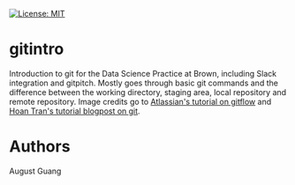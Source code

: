 [![License: MIT](https://img.shields.io/badge/License-MIT-yellow.svg)](https://opensource.org/licenses/MIT)

# gitintro

Introduction to git for the Data Science Practice at Brown, including Slack integration and gitpitch. Mostly goes through basic git commands and the difference between the working directory, staging area, local repository and remote repository. Image credits go to [Atlassian's tutorial on gitflow](https://www.atlassian.com/git/tutorials/comparing-workflows/gitflow-workflow) and [Hoan Tran's tutorial blogpost on git](https://hoantran-it.blogspot.com/2016/06/git-tutorial-1-git-committing-and.html).

# Authors

August Guang
